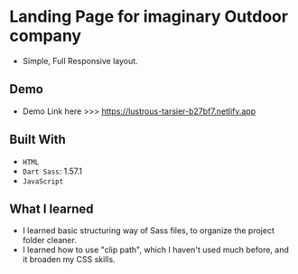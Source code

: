 # Landing Page for imaginary Outdoor company

- Simple, Full Responsive layout.

## Demo

- Demo Link here >>> https://lustrous-tarsier-b27bf7.netlify.app

## Built With

- `HTML`
- `Dart Sass`: 1.57.1
- `JavaScript`

## What I learned

- I learned basic structuring way of Sass files, to organize the project folder cleaner.
- I learned how to use "clip path", which I haven't used much before, and it broaden my CSS skills.
